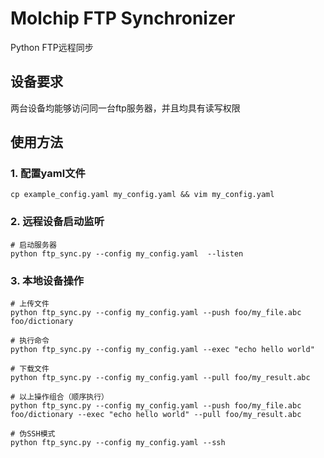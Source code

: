 # Molchip FTP Synchronizer
Python FTP远程同步

## 设备要求
两台设备均能够访问同一台ftp服务器，并且均具有读写权限

## 使用方法
### 1. 配置yaml文件
```shell
cp example_config.yaml my_config.yaml && vim my_config.yaml
```

### 2. 远程设备启动监听
```shell
# 启动服务器
python ftp_sync.py --config my_config.yaml  --listen
```

### 3. 本地设备操作
```shell
# 上传文件
python ftp_sync.py --config my_config.yaml --push foo/my_file.abc foo/dictionary

# 执行命令
python ftp_sync.py --config my_config.yaml --exec "echo hello world"

# 下载文件
python ftp_sync.py --config my_config.yaml --pull foo/my_result.abc

# 以上操作组合（顺序执行）
python ftp_sync.py --config my_config.yaml --push foo/my_file.abc foo/dictionary --exec "echo hello world" --pull foo/my_result.abc

# 伪SSH模式
python ftp_sync.py --config my_config.yaml --ssh
```

